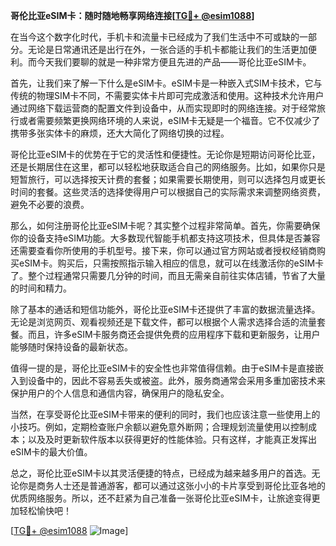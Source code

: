 **哥伦比亚eSIM卡：随时随地畅享网络连接[[TG💪+ @esim1088](https://t.me/s/esim1088)]**

在当今这个数字化时代，手机卡和流量卡已经成为了我们生活中不可或缺的一部分。无论是日常通讯还是出行在外，一张合适的手机卡都能让我们的生活更加便利。而今天我们要聊的就是一种非常方便且先进的产品——哥伦比亚eSIM卡。

首先，让我们来了解一下什么是eSIM卡。eSIM卡是一种嵌入式SIM卡技术，它与传统的物理SIM卡不同，不需要实体卡片即可完成激活和使用。这种技术允许用户通过网络下载运营商的配置文件到设备中，从而实现即时的网络连接。对于经常旅行或者需要频繁更换网络环境的人来说，eSIM卡无疑是一个福音。它不仅减少了携带多张实体卡的麻烦，还大大简化了网络切换的过程。

哥伦比亚eSIM卡的优势在于它的灵活性和便捷性。无论你是短期访问哥伦比亚，还是长期居住在这里，都可以轻松地获取适合自己的网络服务。比如，如果你只是短暂旅行，可以选择按天计费的套餐；如果需要长期使用，则可以选择包月或更长时间的套餐。这些灵活的选择使得用户可以根据自己的实际需求来调整网络资费，避免不必要的浪费。

那么，如何注册哥伦比亚eSIM卡呢？其实整个过程非常简单。首先，你需要确保你的设备支持eSIM功能。大多数现代智能手机都支持这项技术，但具体是否兼容还需要查看你所使用的手机型号。接下来，你可以通过官方网站或者授权经销商购买eSIM卡。购买后，只需按照指示输入相应的信息，就可以在线激活你的eSIM卡了。整个过程通常只需要几分钟的时间，而且无需亲自前往实体店铺，节省了大量的时间和精力。

除了基本的通话和短信功能外，哥伦比亚eSIM卡还提供了丰富的数据流量选择。无论是浏览网页、观看视频还是下载文件，都可以根据个人需求选择合适的流量套餐。而且，许多eSIM卡服务商还会提供免费的应用程序下载和更新服务，让用户能够随时保持设备的最新状态。

值得一提的是，哥伦比亚eSIM卡的安全性也非常值得信赖。由于eSIM卡是直接嵌入到设备中的，因此不容易丢失或被盗。此外，服务商通常会采用多重加密技术来保护用户的个人信息和通信内容，确保用户的隐私安全。

当然，在享受哥伦比亚eSIM卡带来的便利的同时，我们也应该注意一些使用上的小技巧。例如，定期检查账户余额以避免意外断网；合理规划流量使用以控制成本；以及及时更新软件版本以获得更好的性能体验。只有这样，才能真正发挥出eSIM卡的最大价值。

总之，哥伦比亚eSIM卡以其灵活便捷的特点，已经成为越来越多用户的首选。无论你是商务人士还是普通游客，都可以通过这张小小的卡片享受到哥伦比亚各地的优质网络服务。所以，还不赶紧为自己准备一张哥伦比亚eSIM卡，让旅途变得更加轻松愉快吧！

[[TG💪+ @esim1088](https://t.me/s/esim1088) ![Image](https://i.postimg.cc/4NQfJmqS/Snipaste-2025-05-13-00-14-12.png)]